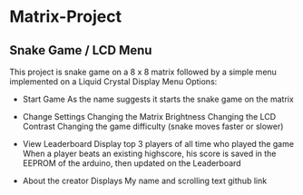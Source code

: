 # Matrix-Project
## Snake Game / LCD Menu 

This project is snake game on a 8 x 8 matrix followed by a simple menu implemented on a Liquid Crystal Display
Menu Options:
 - Start Game
    As the name suggests it starts the snake game on the matrix
    
 - Change Settings
    Changing the Matrix Brightness
    Changing the LCD Contrast
    Changing the game difficulty (snake moves faster or slower)
    
 - View Leaderboard
    Display top 3 players of all time who played the game
    When a player beats an existing highscore, his score is saved in the EEPROM of the arduino, then updated on the Leaderboard
    
 - About the creator
    Displays My name and scrolling text github link




